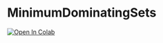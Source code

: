 # MinimumDominatingSets

[![Open In Colab](https://colab.research.google.com/assets/colab-badge.svg)](https://colab.research.google.com/github/abi-kothapalli/MinimumDominatingSets/blob/main/ExactAlgorithm.ipynb)
